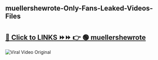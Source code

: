 
 ## muellershewrote-Only-Fans-Leaked-Videos-Files

# <h2><a href="https://mediaupload.pro?muellershewrote">🔗 Click to LINKS ⏩⏩ 👉 🟢 muellershewrote </a></h2>

<a href="https://mediaupload.pro?muellershewrote" rel="nofollow" data-target="animated-image.originalLink"><img src="https://i.ibb.co.com/xMMVF88/686577567.gif" alt="Viral Video Original" style="max-width: 100%; display: inline-block;" data-target="animated-image.originalImage"></a>